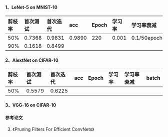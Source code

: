 #### 1、LeNet-5 on MNIST-10
|剪枝率|首次测试|首次迭代|acc      |Epoch|学习率|学习率衰减|batch|
|:-----|:-------|:------|:-------|:------|:-----|:--------|:---------|
|50%   |0.7368  |0.9831 |0.9890  |220    |0.001 |0.1/50epoch|128|
|90%   |0.1618  |0.8499 |

#### 2、AlextNet on CIFAR-10
|剪枝率|首次测试|首次迭代|acc|Epoch|学习率|学习率衰减|batch|
|:-----|:-------|:------|:-------|:------|:-----|:--------|:---------|
|50%   |0.5579  |0.6225 |


#### 3、VGG-16 on CIFAR-10

#### 参考论文
3. 《Pruning Filters For Efficient ConvNets》
